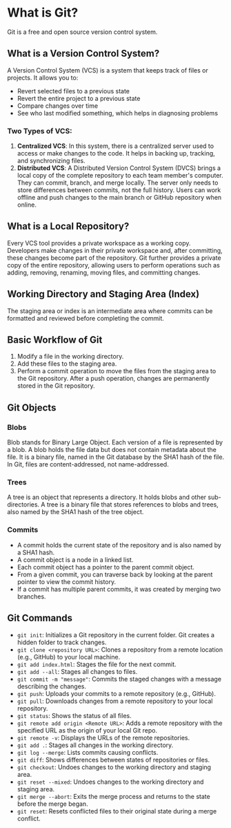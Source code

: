 # What is Git?
Git is a free and open source version control system.

## What is a Version Control System?
A Version Control System (VCS) is a system that keeps track of files or projects. It allows you to:
- Revert selected files to a previous state
- Revert the entire project to a previous state
- Compare changes over time
- See who last modified something, which helps in diagnosing problems

### Two Types of VCS:
1. **Centralized VCS**: In this system, there is a centralized server used to access or make changes to the code. It helps in backing up, tracking, and synchronizing files.
2. **Distributed VCS**: A Distributed Version Control System (DVCS) brings a local copy of the complete repository to each team member's computer. They can commit, branch, and merge locally. The server only needs to store differences between commits, not the full history. Users can work offline and push changes to the main branch or GitHub repository when online.

## What is a Local Repository?
Every VCS tool provides a private workspace as a working copy. Developers make changes in their private workspace and, after committing, these changes become part of the repository. Git further provides a private copy of the entire repository, allowing users to perform operations such as adding, removing, renaming, moving files, and committing changes.

## Working Directory and Staging Area (Index)
The staging area or index is an intermediate area where commits can be formatted and reviewed before completing the commit.

## Basic Workflow of Git
1. Modify a file in the working directory.
2. Add these files to the staging area.
3. Perform a commit operation to move the files from the staging area to the Git repository. After a push operation, changes are permanently stored in the Git repository.

## Git Objects
### Blobs
Blob stands for Binary Large Object. Each version of a file is represented by a blob. A blob holds the file data but does not contain metadata about the file. It is a binary file, named in the Git database by the SHA1 hash of the file. In Git, files are content-addressed, not name-addressed.

### Trees
A tree is an object that represents a directory. It holds blobs and other sub-directories. A tree is a binary file that stores references to blobs and trees, also named by the SHA1 hash of the tree object.

### Commits
- A commit holds the current state of the repository and is also named by a SHA1 hash.
- A commit object is a node in a linked list.
- Each commit object has a pointer to the parent commit object.
- From a given commit, you can traverse back by looking at the parent pointer to view the commit history.
- If a commit has multiple parent commits, it was created by merging two branches.

## Git Commands
- `git init`: Initializes a Git repository in the current folder. Git creates a hidden folder to track changes.
- `git clone <repository URL>`: Clones a repository from a remote location (e.g., GitHub) to your local machine.
- `git add index.html`: Stages the file for the next commit.
- `git add --all`: Stages all changes to files.
- `git commit -m "message"`: Commits the staged changes with a message describing the changes.
- `git push`: Uploads your commits to a remote repository (e.g., GitHub).
- `git pull`: Downloads changes from a remote repository to your local repository.
- `git status`: Shows the status of all files.
- `git remote add origin <Remote URL>`: Adds a remote repository with the specified URL as the origin of your local Git repo.
- `git remote -v`: Displays the URLs of the remote repositories.
- `git add .`: Stages all changes in the working directory.
- `git log --merge`: Lists commits causing conflicts.
- `git diff`: Shows differences between states of repositories or files.
- `git checkout`: Undoes changes to the working directory and staging area.
- `git reset --mixed`: Undoes changes to the working directory and staging area.
- `git merge --abort`: Exits the merge process and returns to the state before the merge began.
- `git reset`: Resets conflicted files to their original state during a merge conflict.
